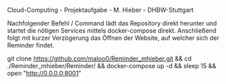 Cloud-Computing - Projektaufgabe - M. Hieber - DHBW-Stuttgart

Nachfolgender Befehl / Command lädt das Repository direkt herunter und startet die nötigen Services mittels docker-compose direkt. Anschließend folgt mit kurzer Verzögerung das Öffnen der Website, auf welcher sich der Reminder findet.

git clone https://github.com/maloo0/Reminder_mhieber.git && cd ./Reminder_mhieber/Reminder/ && docker-compose up -d && sleep 15 && open "http://0.0.0.0:8001"
